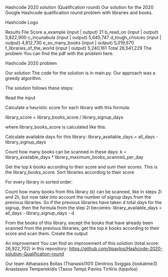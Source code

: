 Hashcode 2020 solution (Qualification round)
Our solution for the 2020 Google Hashcode qualification round problem with libraries and books.

Hashcode Logo

Results
File	Score
a_example (input | output)	21
b_read_on (input | output)	5,822,900
c_incunabula (input | output)	5,645,747
d_tough_choices (input | output)	4,812,730
e_so_many_books (input | output)	5,019,670
f_libraries_of_the_world (input | output)	5,240,161
Total	26,541,229
The problem
You can find the pdf with the problem here.

Hashcode 2020 problem

Our solution
The code for the solution is in main.py. Our approach was a greedy algorithm.

The solution follows these steps:

Read the input

Calculate a heuristic score for each library with this formula:

library_score = library_books_score / library_signup_days

where library_books_score is calculated like this:

Calculate available days for this library:
library_available_days = all_days - library_signup_days

Count how many books can be scanned in these days:
k = library_available_days * library_maximum_books_scanned_per_day

Get the top k books according to their score and sum their scores. This is the library_books_score.
Sort libraries according to their score

For every library in sorted order:

Count how many books from this library (k) can be scanned, like in steps 2i and 2ii, but now take into account the number of signup days from the previous libraries. So if the previous libraries have taken d total days for the signup, then the formula from the step 2i becomes:
library_available_days = all_days - library_signup_days - d

From the books of this library, except the books that have already been scanned from the previous libraries, get the top k books according to their score and scan them.
Create the output

An improvement
You can find an improvement of this solution (total score: 26,922,702) in this repository:
https://github.com/tipavlos/Hashcode-2020-solution-Qualification-round

Our team
Athanasios Bollas (Thanasis1101)
Dimitrios Sviggas (lookatme3)
Anastasios Temperekidis (Tasos Temp)
Pavlos Tiritiris (tipavlos)
